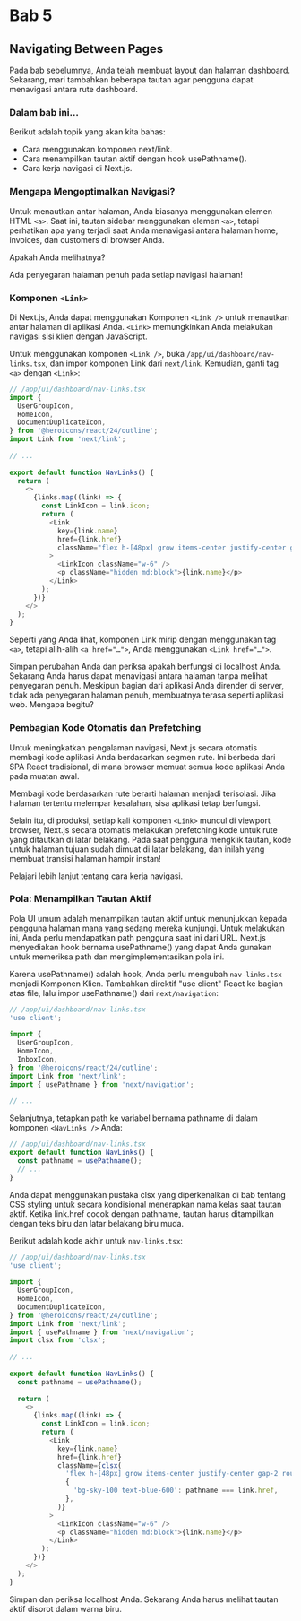 # Bab 5

## Navigating Between Pages
Pada bab sebelumnya, Anda telah membuat layout dan halaman dashboard. Sekarang, mari tambahkan beberapa tautan agar pengguna dapat menavigasi antara rute dashboard.

### Dalam bab ini...
Berikut adalah topik yang akan kita bahas:
- Cara menggunakan komponen next/link.
- Cara menampilkan tautan aktif dengan hook usePathname().
- Cara kerja navigasi di Next.js.

### Mengapa Mengoptimalkan Navigasi?
Untuk menautkan antar halaman, Anda biasanya menggunakan elemen HTML `<a>`. Saat ini, tautan sidebar menggunakan elemen `<a>`, tetapi perhatikan apa yang terjadi saat Anda menavigasi antara halaman home, invoices, dan customers di browser Anda.

Apakah Anda melihatnya?

Ada penyegaran halaman penuh pada setiap navigasi halaman!

### Komponen `<Link>`
Di Next.js, Anda dapat menggunakan Komponen `<Link />` untuk menautkan antar halaman di aplikasi Anda. `<Link>` memungkinkan Anda melakukan navigasi sisi klien dengan JavaScript.

Untuk menggunakan komponen `<Link />`, buka `/app/ui/dashboard/nav-links.tsx`, dan impor komponen Link dari `next/link`. Kemudian, ganti tag `<a>` dengan `<Link>`:

```javascript
// /app/ui/dashboard/nav-links.tsx
import {
  UserGroupIcon,
  HomeIcon,
  DocumentDuplicateIcon,
} from '@heroicons/react/24/outline';
import Link from 'next/link';
 
// ...
 
export default function NavLinks() {
  return (
    <>
      {links.map((link) => {
        const LinkIcon = link.icon;
        return (
          <Link
            key={link.name}
            href={link.href}
            className="flex h-[48px] grow items-center justify-center gap-2 rounded-md bg-gray-50 p-3 text-sm font-medium hover:bg-sky-100 hover:text-blue-600 md:flex-none md:justify-start md:p-2 md:px-3"
          >
            <LinkIcon className="w-6" />
            <p className="hidden md:block">{link.name}</p>
          </Link>
        );
      })}
    </>
  );
}
```

Seperti yang Anda lihat, komponen Link mirip dengan menggunakan tag `<a>`, tetapi alih-alih `<a href="…">`, Anda menggunakan `<Link href="…">`.

Simpan perubahan Anda dan periksa apakah berfungsi di localhost Anda. Sekarang Anda harus dapat menavigasi antara halaman tanpa melihat penyegaran penuh. Meskipun bagian dari aplikasi Anda dirender di server, tidak ada penyegaran halaman penuh, membuatnya terasa seperti aplikasi web. Mengapa begitu?

### Pembagian Kode Otomatis dan Prefetching
Untuk meningkatkan pengalaman navigasi, Next.js secara otomatis membagi kode aplikasi Anda berdasarkan segmen rute. Ini berbeda dari SPA React tradisional, di mana browser memuat semua kode aplikasi Anda pada muatan awal.

Membagi kode berdasarkan rute berarti halaman menjadi terisolasi. Jika halaman tertentu melempar kesalahan, sisa aplikasi tetap berfungsi.

Selain itu, di produksi, setiap kali komponen `<Link>` muncul di viewport browser, Next.js secara otomatis melakukan prefetching kode untuk rute yang ditautkan di latar belakang. Pada saat pengguna mengklik tautan, kode untuk halaman tujuan sudah dimuat di latar belakang, dan inilah yang membuat transisi halaman hampir instan!

Pelajari lebih lanjut tentang cara kerja navigasi.

### Pola: Menampilkan Tautan Aktif
Pola UI umum adalah menampilkan tautan aktif untuk menunjukkan kepada pengguna halaman mana yang sedang mereka kunjungi. Untuk melakukan ini, Anda perlu mendapatkan path pengguna saat ini dari URL. Next.js menyediakan hook bernama usePathname() yang dapat Anda gunakan untuk memeriksa path dan mengimplementasikan pola ini.

Karena usePathname() adalah hook, Anda perlu mengubah `nav-links.tsx` menjadi Komponen Klien. Tambahkan direktif "use client" React ke bagian atas file, lalu impor usePathname() dari `next/navigation`:

```javascript
// /app/ui/dashboard/nav-links.tsx
'use client';
 
import {
  UserGroupIcon,
  HomeIcon,
  InboxIcon,
} from '@heroicons/react/24/outline';
import Link from 'next/link';
import { usePathname } from 'next/navigation';
 
// ...
```

Selanjutnya, tetapkan path ke variabel bernama pathname di dalam komponen `<NavLinks />` Anda:

```javascript
// /app/ui/dashboard/nav-links.tsx
export default function NavLinks() {
  const pathname = usePathname();
  // ...
}
```

Anda dapat menggunakan pustaka clsx yang diperkenalkan di bab tentang CSS styling untuk secara kondisional menerapkan nama kelas saat tautan aktif. Ketika link.href cocok dengan pathname, tautan harus ditampilkan dengan teks biru dan latar belakang biru muda.

Berikut adalah kode akhir untuk `nav-links.tsx`:

```javascript
// /app/ui/dashboard/nav-links.tsx
'use client';
 
import {
  UserGroupIcon,
  HomeIcon,
  DocumentDuplicateIcon,
} from '@heroicons/react/24/outline';
import Link from 'next/link';
import { usePathname } from 'next/navigation';
import clsx from 'clsx';
 
// ...
 
export default function NavLinks() {
  const pathname = usePathname();
 
  return (
    <>
      {links.map((link) => {
        const LinkIcon = link.icon;
        return (
          <Link
            key={link.name}
            href={link.href}
            className={clsx(
              'flex h-[48px] grow items-center justify-center gap-2 rounded-md bg-gray-50 p-3 text-sm font-medium hover:bg-sky-100 hover:text-blue-600 md:flex-none md:justify-start md:p-2 md:px-3',
              {
                'bg-sky-100 text-blue-600': pathname === link.href,
              },
            )}
          >
            <LinkIcon className="w-6" />
            <p className="hidden md:block">{link.name}</p>
          </Link>
        );
      })}
    </>
  );
}
```

Simpan dan periksa localhost Anda. Sekarang Anda harus melihat tautan aktif disorot dalam warna biru.

